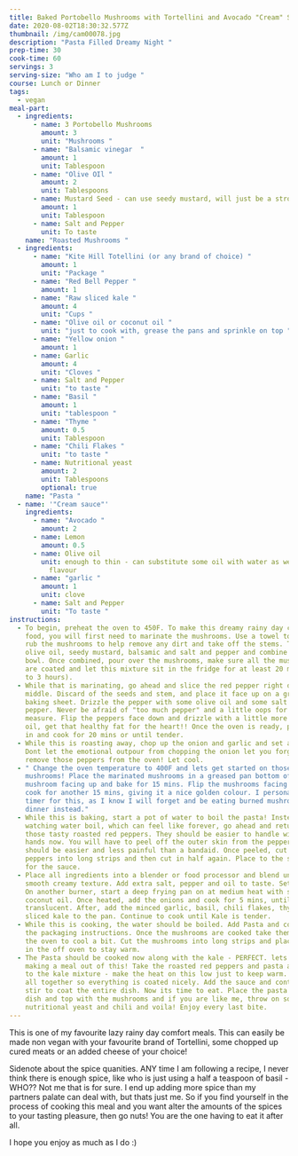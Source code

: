 ```yaml
---
title: Baked Portobello Mushrooms with Tortellini and Avocado "Cream" Sauce
date: 2020-08-02T18:30:32.577Z
thumbnail: /img/cam00078.jpg
description: "Pasta Filled Dreamy Night "
prep-time: 30
cook-time: 60
servings: 3
serving-size: "Who am I to judge "
course: Lunch or Dinner
tags:
  - vegan
meal-part:
  - ingredients:
      - name: 3 Portobello Mushrooms
        amount: 3
        unit: "Mushrooms "
      - name: "Balsamic vinegar  "
        amount: 1
        unit: Tablespoon
      - name: "Olive OIl "
        amount: 2
        unit: Tablespoons
      - name: Mustard Seed - can use seedy mustard, will just be a stronger flavour
        amount: 1
        unit: Tablespoon
      - name: Salt and Pepper
        unit: To taste
    name: "Roasted Mushrooms "
  - ingredients:
      - name: "Kite Hill Totellini (or any brand of choice) "
        amount: 1
        unit: "Package "
      - name: "Red Bell Pepper "
        amount: 1
      - name: "Raw sliced kale "
        amount: 4
        unit: "Cups "
      - name: "Olive oil or coconut oil "
        unit: "just to cook with, grease the pans and sprinkle on top "
      - name: "Yellow onion "
        amount: 1
      - name: Garlic
        amount: 4
        unit: "Cloves "
      - name: Salt and Pepper
        unit: "to taste "
      - name: "Basil "
        amount: 1
        unit: "tablespoon "
      - name: "Thyme "
        amount: 0.5
        unit: Tablespoon
      - name: "Chili Flakes "
        unit: "to taste "
      - name: Nutritional yeast
        amount: 2
        unit: Tablespoons
        optional: true
    name: "Pasta "
  - name: '"Cream sauce"'
    ingredients:
      - name: "Avocado "
        amount: 2
      - name: Lemon
        amount: 0.5
      - name: Olive oil
        unit: enough to thin - can substitute some oil with water as well for a lighter
          flavour
      - name: "garlic "
        amount: 1
        unit: clove
      - name: Salt and Pepper
        unit: "To taste "
instructions:
  - To begin, preheat the oven to 450F. To make this dreamy rainy day comfort
    food, you will first need to marinate the mushrooms. Use a towel to gently
    rub the mushrooms to help remove any dirt and take off the stems. Take the
    olive oil, seedy mustard, balsamic and salt and pepper and combine in a
    bowl. Once combined, pour over the mushrooms, make sure all the mushrooms
    are coated and let this mixture sit in the fridge for at least 20 mins (up
    to 3 hours).
  - While that is marinating, go ahead and slice the red pepper right down the
    middle. Discard of the seeds and stem, and place it face up on a greased
    baking sheet. Drizzle the pepper with some olive oil and some salt and
    pepper. Never be afraid of "too much pepper" and a little oops for good
    measure. Flip the peppers face down and drizzle with a little more olive
    oil, get that healthy fat for the heart!! Once the oven is ready, pop this
    in and cook for 20 mins or until tender.
  - While this is roasting away, chop up the onion and garlic and set aside.
    Dont let the emotional outpour from chopping the onion let you forget to
    remove those peppers from the oven! Let cool.
  - " Change the oven temperature to 400F and lets get started on those
    mushrooms! Place the marinated mushrooms in a greased pan bottom of the
    mushroom facing up and bake for 15 mins. Flip the mushrooms facing up and
    cook for another 15 mins, giving it a nice golden colour. I personally set a
    timer for this, as I know I will forget and be eating burned mushrooms for
    dinner instead."
  - While this is baking, start a pot of water to boil the pasta! Instead of
    watching water boil, which can feel like forever, go ahead and return to
    those tasty roasted red peppers. They should be easier to handle with your
    hands now. You will have to peel off the outer skin from the peppers. this
    should be easier and less painful than a bandaid. Once peeled, cut the
    peppers into long strips and then cut in half again. Place to the side. Now
    for the sauce.
  - Place all ingredients into a blender or food processor and blend until a
    smooth creamy texture. Add extra salt, pepper and oil to taste. Set aside.
    On another burner, start a deep frying pan on at medium heat with some
    coconut oil. Once heated, add the onions and cook for 5 mins, until
    translucent. After, add the minced garlic, basil, chili flakes, thyme and
    sliced kale to the pan. Continue to cook until Kale is tender.
  - While this is cooking, the water should be boiled. Add Pasta and cook as per
    the packaging instructions. Once the mushrooms are cooked take them out of
    the oven to cool a bit. Cut the mushrooms into long strips and place it back
    in the off oven to stay warm.
  - The Pasta should be cooked now along with the kale - PERFECT. lets start
    making a meal out of this! Take the roasted red peppers and pasta and add it
    to the kale mixture - make the heat on this low just to keep warm. Stir it
    all together so everything is coated nicely. Add the sauce and continue to
    stir to coat the entire dish. Now its time to eat. Place the pasta into a
    dish and top with the mushrooms and if you are like me, throw on some extra
    nutritional yeast and chili and voila! Enjoy every last bite.
---
```

This is one of my favourite lazy rainy day comfort meals. This can easily be made non vegan with your favourite brand of Tortellini, some chopped up cured meats or an added cheese of your choice! 

Sidenote about the spice quanities. ANY time I am following a recipe, I never think there is enough spice, like who is just using a half a teaspoon of basil - WHO?? Not me that is for sure. I end up adding more spice than my partners palate can deal with, but thats just me. So if you find yourself in the process of cooking this meal and you want alter the amounts of the spices to your tasting pleasure, then go nuts! You are the one having to eat it after all. 

I hope you enjoy as much as I do :)